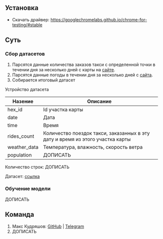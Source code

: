 ## Установка

- Скачать драйвер: https://googlechromelabs.github.io/chrome-for-testing/#stable

## Суть

### Сбор датасетов

1. Парсятся данные количества заказов такси с определенной точки в течении дня за несколько дней с карты на [сайте]().
2. Парсятся данные погоды в течении дня за несколько дней с [сайта]().
3. Собирается итоговый датасет

Устройство датасета

| Назение      | Описание                                                                       |
|--------------|--------------------------------------------------------------------------------|
| hex_id       | Id участка карты                                                               |
| date         | Дата                                                                           |
| time         | Время                                                                          |
| rides_count  | Количество поездок такси, заказанных в эту дату и время из этого участка карты |
| weather_data | Температура, влажность, скорость ветра                                         |
| population   | ДОПИСАТЬ                                                                       |

Количество строк: ДОПИСАТЬ

Датасет: [ссылка]()

### Обучение модели

ДОПИСАТЬ

## Команда 

1. Макс Кудряшов: [GitHub]() | [Telegram]()
2. ДОПИСАТЬ